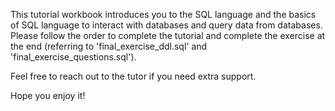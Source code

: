 This tutorial workbook introduces you to the SQL language and the basics of SQL language to interact with databases and query data from databases.
Please follow the order to complete the tutorial and complete the exercise at the end (referring to 'final_exercise_ddl.sql' and 'final_exercise_questions.sql').

Feel free to reach out to the tutor if you need extra support.

Hope you enjoy it!
